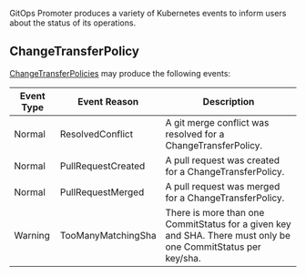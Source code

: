 GitOps Promoter produces a variety of Kubernetes events to inform users about the status of its operations.

## ChangeTransferPolicy

[ChangeTransferPolicies](../crd-specs.md#changetransferpolicy) may produce the following events:

| Event Type | Event Reason       | Description                                                                                                   |
|------------|--------------------|---------------------------------------------------------------------------------------------------------------|
| Normal     | ResolvedConflict   | A git merge conflict was resolved for a ChangeTransferPolicy.                                                 |
| Normal     | PullRequestCreated | A pull request was created for a ChangeTransferPolicy.                                                        |
| Normal     | PullRequestMerged  | A pull request was merged for a ChangeTransferPolicy.                                                         |
| Warning    | TooManyMatchingSha | There is more than one CommitStatus for a given key and SHA. There must only be one CommitStatus per key/sha. |
